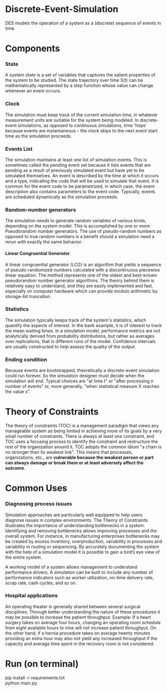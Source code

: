 # Discrete-Event-Simulation
 DES models the operation of a system as a (discrete) sequence of events in time.
 
 # Components
 <h3>State</h3>
 <p>A system state is a set of variables that captures the salient properties of the system to be studied. The state trajectory over time S(t) can be mathematically represented by a step function whose value can change whenever an event occurs.</p>
 <h3>Clock</h3>
 <p>The simulation must keep track of the current simulation time, in whatever measurement units are suitable for the system being modeled. In discrete-event simulations, as opposed to continuous simulations, time 'hops' because events are instantaneous – the clock skips to the next event start time as the simulation proceeds.</p>
 <h3>Events List</h3>
 <p>The simulation maintains at least one list of simulation events. This is sometimes called the pending event set because it lists events that are pending as a result of previously simulated event but have yet to be simulated themselves. An event is described by the time at which it occurs and a type, indicating the code that will be used to simulate that event. It is common for the event code to be parametrized, in which case, the event description also contains parameters to the event code. Typically, events are scheduled dynamically as the simulation proceeds.</p>
<h3>Random-number generators</h3>
<p>The simulation needs to generate random variables of various kinds, depending on the system model. This is accomplished by one or more Pseudorandom number generators. The use of pseudo-random numbers as opposed to true random numbers is a benefit should a simulation need a rerun with exactly the same behavior.</p>
<h4>Linear Congruential Generator</h4>
<p>A linear congruential generator (LCG) is an algorithm that yields a sequence of pseudo-randomized numbers calculated with a discontinuous piecewise linear equation. The method represents one of the oldest and best-known pseudorandom number generator algorithms. The theory behind them is relatively easy to understand, and they are easily implemented and fast, especially on computer hardware which can provide modulo arithmetic by storage-bit truncation.</p>
<h3>Statistics</h3>
<p>The simulation typically keeps track of the system's statistics, which quantify the aspects of interest. In the bank example, it is of interest to track the mean waiting times. In a simulation model, performance metrics are not analytically derived from probability distributions, but rather as averages over replications, that is different runs of the model. Confidence intervals are usually constructed to help assess the quality of the output.</p>
<h3>Ending condition</h3>
<p>Because events are bootstrapped, theoretically a discrete-event simulation could run forever. So the simulation designer must decide when the simulation will end. Typical choices are "at time t" or "after processing n number of events" or, more generally, "when statistical measure X reaches the value x".</p>

 # Theory of Constraints
<p>The theory of constraints (TOC) is a management paradigm that views any manageable system as being limited in achieving more of its goals by a very small number of constraints. There is always at least one constraint, and TOC uses a focusing process to identify the constraint and restructure the rest of the organization around it. TOC adopts the common idiom "a chain is no stronger than its weakest link". This means that processes, organizations, etc., are <strong>vulnerable because the weakest person or part can always damage or break them or at least adversely affect the outcome</strong>.</p>

# Common Uses

<h3>Diagnosing process issues</h3>
<p>Simulation approaches are particularly well equipped to help users diagnose issues in complex environments. The Theory of Constraints illustrates the importance of understanding bottlenecks in a system. Identifying and removing bottlenecks allows improving processes and the overall system. For instance, in manufacturing enterprises bottlenecks may be created by excess inventory, overproduction, variability in processes and variability in routing or sequencing. By accurately documenting the system with the help of a simulation model it is possible to gain a bird’s eye view of the entire system.</p>

<p>A working model of a system allows management to understand performance drivers. A simulation can be built to include any number of performance indicators such as worker utilization, on-time delivery rate, scrap rate, cash cycles, and so on.</p>

<h3>Hospital applications</h3>
<p>An operating theater is generally shared between several surgical disciplines. Through better understanding the nature of these procedures it may be possible to increase the patient throughput. Example: If a heart surgery takes on average four hours, changing an operating room schedule from eight available hours to nine will not increase patient throughput. On the other hand, if a hernia procedure takes on average twenty minutes providing an extra hour may also not yield any increased throughput if the capacity and average time spent in the recovery room is not considered.</p>

# Run (on terminal)
pip install -r requirements.txt
<br>
python main.py
